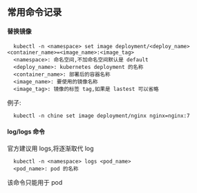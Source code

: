 ## 常用命令记录

#### 替换镜像
```
  kubectl -n <namespace> set image deployment/<deploy_name> <container_name>=<image_name>:<image_tag>
  <namespace>: 命名空间,不加命名空间默认是 default
  <deploy_name>: kubernetes deployment 的名称
  <container_name>: 部署后的容器名称
  <image_name>: 要使用的镜像名称
  <image_tag>: 镜像的标签 tag,如果是 lastest 可以省略
```
例子:
```
  kubectl -n chine set image deployment/nginx nginx=nginx:7
```

#### log/logs 命令
官方建议用 logs,将逐渐取代 log
```
  kubectl -n <namespace> logs <pod_name>
  <pod_name>: pod 的名称
```
该命令只能用于 pod
